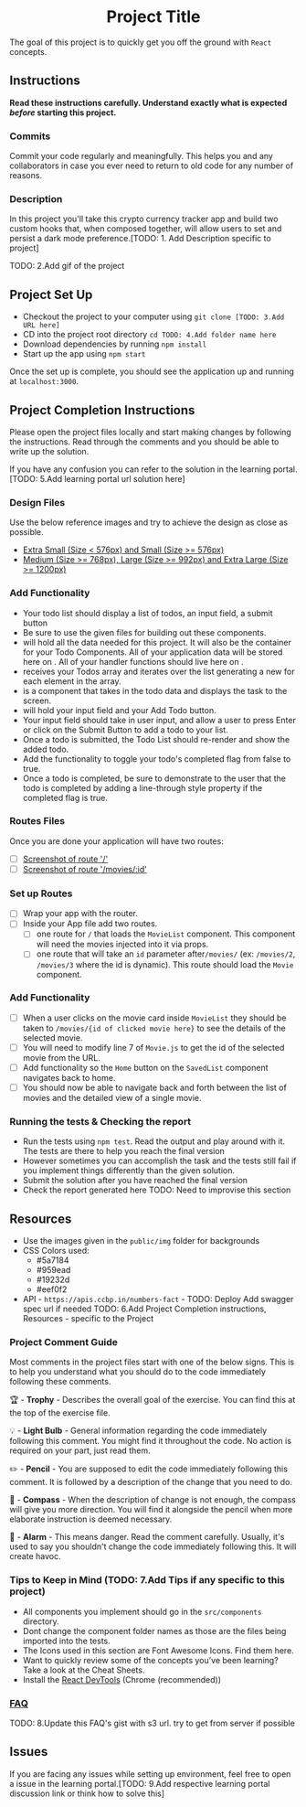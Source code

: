 <div style="text-align:center">
    <h1>Project Title</h1>
</div>

The goal of this project is to quickly get you off the ground with `React`
concepts.

## Instructions

**Read these instructions carefully. Understand exactly what is expected
_before_ starting this project.**

### Commits

Commit your code regularly and meaningfully. This helps you and any
collaborators in case you ever need to return to old code for any number of
reasons.

### Description

In this project you'll take this crypto currency tracker app and build two
custom hooks that, when composed together, will allow users to set and persist a
dark mode preference.[TODO: 1. Add Description specific to project]

TODO: 2.Add gif of the project

## Project Set Up

- Checkout the project to your computer using `git clone [TODO: 3.Add URL here]`
- CD into the project root directory `cd TODO: 4.Add folder name here`
- Download dependencies by running `npm install`
- Start up the app using `npm start`

Once the set up is complete, you should see the application up and running at
`localhost:3000`.

## Project Completion Instructions

Please open the project files locally and start making changes by following the
instructions. Read through the comments and you should be able to write up the
solution.

If you have any confusion you can refer to the solution in the learning portal.
[TODO: 5.Add learning portal url solution here]

### Design Files

Use the below reference images and try to achieve the design as close as
possible.

- [Extra Small (Size < 576px) and Small (Size >= 576px)](https://nkb-backend-media-static-tenxiitian.s3.ap-south-1.amazonaws.com/tenxiitian_prod/programs/Tech+Programs/frontend-content/ccbp/coding-practice-questions/responsive-website/portfolio-footer-section-xs-v1.png)
- [Medium (Size >= 768px), Large (Size >= 992px) and Extra Large (Size >= 1200px)](https://nkb-backend-media-static-tenxiitian.s3.ap-south-1.amazonaws.com/tenxiitian_prod/programs/Tech+Programs/frontend-content/ccbp/coding-practice-questions/responsive-website/portfolio-footer-section-md-v1.png)

<!-- Sample 1 Project Completion Instructions for app with single route Start -->

### Add Functionality

- Your todo list should display a list of todos, an input field, a submit button
- Be sure to use the given files for building out these components.
- <App /> will hold all the data needed for this project. It will also be the
  container for your Todo Components. All of your application data will be
  stored here on <App />. All of your handler functions should live here on
  <App />.
- <TodoList /> receives your Todos array and iterates over the list generating a
  new <Todo /> for each element in the array.
- <Todo /> is a component that takes in the todo data and displays the task to
  the screen.
- <TodoForm> will hold your input field and your Add Todo button.
- Your input field should take in user input, and allow a user to press Enter or
  click on the Submit Button to add a todo to your list.
- Once a todo is submitted, the Todo List should re-render and show the added
  todo.
- Add the functionality to toggle your todo's completed flag from false to true.
- Once a todo is completed, be sure to demonstrate to the user that the todo is
  completed by adding a line-through style property if the completed flag is
  true.

<!-- Sample 1 Project Completion Instructions for app with single route Start End -->

<!-- Sample 2 Project Completion Instructions with multiple routes Start -->

### Routes Files

Once you are done your application will have two routes:

- [ ] [Screenshot of route '/'](https://tk-assets.lambdaschool.com/b9ced241-681f-432a-9047-ef2ba7e34946_first-route.png)
- [ ] [Screenshot of route '/movies/:id'](https://tk-assets.lambdaschool.com/06f9f448-2804-4b4a-9408-41904af96a4e_second-route.png)

### Set up Routes

- [ ] Wrap your app with the router.
- [ ] Inside your App file add two routes.
  - [ ] one route for `/` that loads the `MovieList` component. This component
        will need the movies injected into it via props.
  - [ ] one route that will take an `id` parameter after`/movies/` (ex:
        `/movies/2`, `/movies/3` where the id is dynamic). This route should
        load the `Movie` component.

### Add Functionality

- [ ] When a user clicks on the movie card inside `MovieList` they should be
      taken to `/movies/{id of clicked movie here}` to see the details of the
      selected movie.
- [ ] You will need to modify line 7 of `Movie.js` to get the id of the selected
      movie from the URL.
- [ ] Add functionality so the `Home` button on the `SavedList` component
      navigates back to home.
- [ ] You should now be able to navigate back and forth between the list of
      movies and the detailed view of a single movie.

<!-- Sample 2 Project Completion Instructions with multiple routes End -->

### Running the tests & Checking the report

- Run the tests using `npm test`. Read the output and play around with it. The
  tests are there to help you reach the final version
- However sometimes you can accomplish the task and the tests still fail if you
  implement things differently than the given solution.
- Submit the solution after you have reached the final version
- Check the report generated here TODO: Need to improvise this section

## Resources

- Use the images given in the `public/img` folder for backgrounds
- CSS Colors used:
  - #5a7184
  - #959ead
  - #19232d
  - #eef0f2
- API - `https://apis.ccbp.in/numbers-fact` - TODO: Deploy Add swagger spec url
  if needed TODO: 6.Add Project Completion instructions, Resources - specific to
  the Project

### Project Comment Guide

Most comments in the project files start with one of the below signs. This is to
help you understand what you should do to the code immediately following these
comments.

🏆 - **Trophy** - Describes the overall goal of the exercise. You can find this
at the top of the exercise file.

💡 - **Light Bulb** - General information regarding the code immediately
following this comment. You might find it throughout the code. No action is
required on your part, just read them.

✏️ - **Pencil** - You are supposed to edit the code immediately following this
comment. It is followed by a description of the change that you need to do.

🧭 - **Compass** - When the description of change is not enough, the compass
will give you more direction. You will find it alongside the pencil when more
elaborate instruction is deemed necessary.

🚨 - **Alarm** - This means danger. Read the comment carefully. Usually, it's
used to say you shouldn't change the code immediately following this. It will
create havoc.

### Tips to Keep in Mind (TODO: 7.Add Tips if any specific to this project)

- All components you implement should go in the `src/components` directory.
- Dont change the component folder names as those are the files being imported
  into the tests.
- The Icons used in this section are Font Awesome Icons. Find them here.
- Want to quickly review some of the concepts you’ve been learning? Take a look
  at the Cheat Sheets.
- Install the
  [React DevTools](https://chrome.google.com/webstore/detail/react-developer-tools/fmkadmapgofadopljbjfkapdkoienihi?hl=en)
  (Chrome (recommended))

### [FAQ](https://gist.github.com/PavanGangireddy/f36bbb8e69dd54d921b464fe2601ab1a)

TODO: 8.Update this FAQ's gist with s3 url. try to get from server if possible

## Issues

If you are facing any issues while setting up environment, feel free to open a
issue in the learning portal.[TODO: 9.Add respective learning portal discussion
link or think how to solve this]
